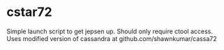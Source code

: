 cstar72
=======
Simple launch script to get jepsen up. Should only require ctool access.
Uses modified version of cassandra at github.com/shawnkumar/cassa72
